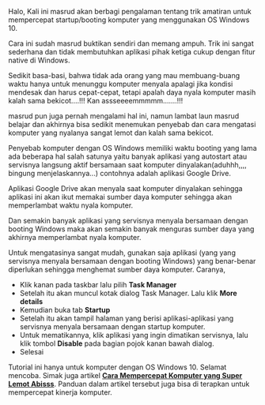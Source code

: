 <!--t Cara Ampuh Mempercepat Startup/Booting di Windows 10 t-->
<!--d Cara ampuh untuk mempercepat startup/booting di Windows 10. Cara ini dilakukan untuk mengatasi komputer yang lama untuk menyala atau lemot saat dinyalakan. d-->
<!--tag windows 10,lemot,booting,task manager tag-->

Halo, Kali ini masrud akan berbagi pengalaman tentang trik amatiran untuk mempercepat startup/booting komputer yang menggunakan OS Windows 10. 

Cara ini sudah masrud buktikan sendiri dan memang ampuh. Trik ini sangat sederhana dan tidak membutuhkan aplikasi pihak ketiga cukup dengan fitur native di Windows.

Sedikit basa-basi, bahwa tidak ada orang yang mau membuang-buang waktu hanya untuk menunggu komputer menyala apalagi jika kondisi mendesak dan harus cepat-cepat, tetapi apalah daya nyala komputer masih kalah sama bekicot....!!! Kan assseeeemmmmm.......!!!

masrud pun juga pernah mengalami hal ini, namun lambat laun masrud belajar dan akhirnya bisa sedikit menemukan penyebab dan cara mengatasi komputer yang nyalanya sangat lemot dan kalah sama bekicot.

Penyebab komputer dengan OS Windows memiliki waktu booting yang lama ada beberapa hal salah satunya yaitu banyak aplikasi yang autostart atau servisnya langsung aktif bersamaan saat komputer dinyalakan(aduhhh,,,, bingung menjelaskannya...) contohnya adalah aplikasi Google Drive. 

Aplikasi Google Drive akan menyala saat komputer dinyalakan sehingga aplikasi ini akan ikut memakai sumber daya komputer sehingga akan memperlambat waktu nyala komputer. 

Dan semakin banyak aplikasi yang servisnya menyala bersamaan dengan booting Windows maka akan semakin banyak menguras sumber daya yang akhirnya memperlambat nyala komputer.

Untuk mengatasinya sangat mudah, gunakan saja aplikasi (yang yang servisnya menyala bersamaan dengan booting Windows) yang benar-benar diperlukan sehingga menghemat sumber daya komputer. Caranya,

 - Klik kanan pada taskbar lalu pilih **Task Manager**
 - Setelah itu akan muncul kotak dialog Task Manager. Lalu klik **More details**
<amp-img src="https://masrud.com/content/images/20150820005727-Task%20Manager%20windows%2010.png"
     width="361"
     height="362"
     layout="responsive"
     alt="Cara Ampuh Mempercepat Startup/Booting di Windows 10"></amp-img>
 - Kemudian buka tab **Startup**
<amp-img src="https://masrud.com/content/images/20150818131245-1.png"
     width="644"
     height="592"
     layout="responsive"
     alt="Cara Ampuh Mempercepat Startup/Booting di Windows 10"></amp-img>
 - Setelah itu akan tampil halaman yang berisi aplikasi-aplikasi yang servisnya menyala bersamaan dengan startup komputer.
 - Untuk mematikannya, klik aplikasi yang ingin dimatikan servisnya, lalu klik tombol **Disable** pada bagian pojok kanan bawah dialog.
<amp-img src="https://masrud.com/content/images/20150818131631-2.png"
     width="646"
     height="593"
     layout="responsive"
     alt="Cara Ampuh Mempercepat Startup/Booting di Windows 10"></amp-img>
 - Selesai

Tutorial ini hanya untuk komputer dengan OS Windows 10. Selamat mencoba. Simak juga artikel **[Cara Mempercepat Komputer yang Super Lemot Abisss][4]**. Panduan dalam artikel tersebut juga bisa di terapkan untuk mempercepat kinerja komputer.
 
  [4]: https://masrud.com/post/cara-mempercepat-komputer-yang-super-lemot-abisss